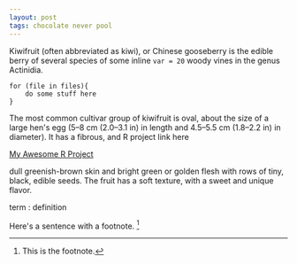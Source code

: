 ```yaml
---
layout: post
tags: chocolate never pool
---
```

Kiwifruit (often abbreviated as kiwi), or Chinese gooseberry is the edible
berry of several species of some inline `var = 20` woody vines in the genus Actinidia.

```
for (file in files){
    do some stuff here
}
```

The most common cultivar group of kiwifruit is oval, about the size of a large
hen's egg (5–8 cm (2.0–3.1 in) in length and 4.5–5.5 cm (1.8–2.2 in) in
diameter). It has a fibrous, and R project link here 

[My Awesome R Project](https://rstudio.cloud/project/1345039)

dull greenish-brown skin and bright green or
golden flesh with rows of tiny, black, edible seeds. The fruit has a soft
texture, with a sweet and unique flavor.

term
: definition 

Here's a sentence with a footnote. [^1]

[^1]: This is the footnote. 